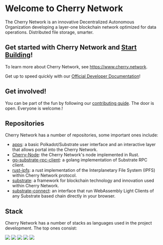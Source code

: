 # Welcome to Cherry Network

The Cherry Network is an innovative Decentralized Autonomous Organization developing a layer-one blockchain network optimized for data operations.
Distributed file storage, smarter.

## Get started with Cherry Network and [Start Building](https://www.cherry.network/build)!

To learn more about Cherry Network, see <https://www.cherry.network>.

Get up to speed quickly with our [Official Developer Documentation](https://docs.cherry.network/the-basics/introduction)! 

## Get involved!

You can be part of the fun by following our [contributing guide](https://github.com/CherryNetwork/Cherry-Node/blob/master/docs/CONTRIBUTING.adoc). The door is open. Everyone is welcome.!

## Repositories

Cherry Network has a number of repositories, some important ones include:

<!-- alphabetical -->
* [apps](https://github.com/CherryNetwork/apps): a basic Polkadot/Substrate user interface and an interactive layer that allows portal into the Cherry Network.
* [Cherry-Node](https://github.com/CherryNetwork/Cherry-Node): the Cherry Network's node implemented in Rust.
* [go-substrate-rpc-client](https://github.com/CherryNetwork/go-substrate-rpc-client): a golang implementation of Substrate RPC client.
* [rust-ipfs](https://github.com/CherryNetwork/rust-ipfs): a rust implementation of the Interplanetary File System (IPFS) within Cherry Network protocol.
* [substrate](https://github.com/CherryNetwork/substrate): a framework for blockchain technology and innovation used within Cherry Network.
* [substrate-connect](https://github.com/CherryNetwork/substrate-connect): an interface that run WebAssembly Light Clients of any Substrate based chain directly in your browser. 





## Stack

Cherry Network has a number of stacks as languages used in the project development. The top ones consist: 

 <a href="https://www.rust-lang.org/" target="_blank" rel="noopener noreferrer"><img src="https://img.shields.io/badge/rust-%23000000.svg?style=for-the-badge&logo=rust&logoColor=white" target="_blank" rel="noopener noreferrer"></a>
  <a href="https://go.dev" target="_blank" rel="noopener noreferrer"><img src="https://img.shields.io/badge/go-%2300ADD8.svg?style=for-the-badge&logo=go&logoColor=white" target="_blank" rel="noopener noreferrer"></a>
<a href="https://www.typescriptlang.org" target="_blank" rel="noopener noreferrer"><img src="https://img.shields.io/badge/typescript-%23007ACC.svg?style=for-the-badge&logo=typescript&logoColor=white" target="_blank" rel="noopener noreferrer"></a>
  <a href="https://developer.mozilla.org/en-US/docs/Web/JavaScript" target="_blank" rel="noopener noreferrer"><img src="https://img.shields.io/badge/javascript-%23323330.svg?style=for-the-badge&logo=javascript&logoColor=%23F7DF1E" target="_blank" rel="noopener noreferrer"></a>
    <a href="https://elixir-lang.org" target="_blank" rel="noopener noreferrer"><img src="https://img.shields.io/badge/elixir-%234B275F.svg?style=for-the-badge&logo=elixir&logoColor=white" target="_blank" rel="noopener noreferrer"></a>
